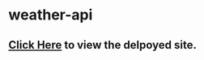# weather-api

## [Click Here](https://wizardly-lichterman-3ae848.netlify.app) to view the delpoyed site.
